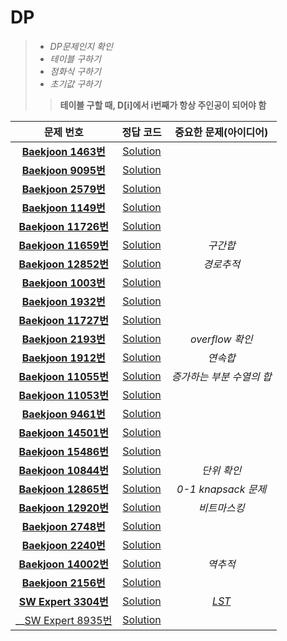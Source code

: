 # DP   
>*  _DP문제인지 확인_    
>*  _테이블 구하기_    
>*  _점화식 구하기_    
>*  _초기값 구하기_   
>>__테이블 구할 때, D[i]에서 i번째가 항상 주인공이 되어야 함__   

| 문제 번호 | 정답 코드 |  중요한 문제(아이디어) | 
| :--: | :--: |:--: |
| __[Baekjoon 1463번](https://www.acmicpc.net/problem/1463)__   | [Solution](https://github.com/jhmin-kk99/Algorithm-Study/blob/main/DP/1463.cpp)    | |
| __[Baekjoon 9095번](https://www.acmicpc.net/problem/9095)__   | [Solution](https://github.com/jhmin-kk99/Algorithm-Study/blob/main/DP/9095.cpp)    |  | 
| __[Baekjoon 2579번](https://www.acmicpc.net/problem/2579)__   | [Solution](https://github.com/jhmin-kk99/Algorithm-Study/blob/main/DP/2579.cpp)    |   |
| __[Baekjoon 1149번](https://www.acmicpc.net/problem/1149)__   | [Solution](https://github.com/jhmin-kk99/Algorithm-Study/blob/main/DP/1149.cpp)    |   |
| __[Baekjoon 11726번](https://www.acmicpc.net/problem/11726)__   | [Solution](https://github.com/jhmin-kk99/Algorithm-Study/blob/main/DP/11726.cpp)    |   |
| __[Baekjoon 11659번](https://www.acmicpc.net/problem/11659)__   | [Solution](https://github.com/jhmin-kk99/Algorithm-Study/blob/main/DP/11659.cpp)    | _구간합_  |
| __[Baekjoon 12852번](https://www.acmicpc.net/problem/12852)__   | [Solution](https://github.com/jhmin-kk99/Algorithm-Study/blob/main/DP/12852.cpp)    |  _경로추적_ |
| __[Baekjoon 1003번](https://www.acmicpc.net/problem/1003)__   | [Solution](https://github.com/jhmin-kk99/Algorithm-Study/blob/main/DP/1003.cpp)    |   |
| __[Baekjoon 1932번](https://www.acmicpc.net/problem/1932)__   | [Solution](https://github.com/jhmin-kk99/Algorithm-Study/blob/main/DP/1932.cpp)    | |
| __[Baekjoon 11727번](https://www.acmicpc.net/problem/11727)__   | [Solution](https://github.com/jhmin-kk99/Algorithm-Study/blob/main/DP/11727.cpp)    | |
| __[Baekjoon 2193번](https://www.acmicpc.net/problem/2193)__   | [Solution](https://github.com/jhmin-kk99/Algorithm-Study/blob/main/DP/2193.cpp)    |_overflow 확인_ |
| __[Baekjoon 1912번](https://www.acmicpc.net/problem/1912)__   | [Solution](https://github.com/jhmin-kk99/Algorithm-Study/blob/main/DP/1912.cpp)    |_연속합_|
| __[Baekjoon 11055번](https://www.acmicpc.net/problem/11055)__   | [Solution](https://github.com/jhmin-kk99/Algorithm-Study/blob/main/DP/11055.cpp)    |_증가하는 부분 수열의 합_|
| __[Baekjoon 11053번](https://www.acmicpc.net/problem/11053)__   | [Solution](https://github.com/jhmin-kk99/Algorithm-Study/blob/main/DP/11053.cpp)    ||
| __[Baekjoon 9461번](https://www.acmicpc.net/problem/9461)__   | [Solution](https://github.com/jhmin-kk99/Algorithm-Study/blob/main/DP/9461.cpp)    ||   
| __[Baekjoon 14501번](https://www.acmicpc.net/problem/14501)__   | [Solution](https://github.com/jhmin-kk99/Algorithm-Study/blob/main/DP/14501.cpp)    ||
| __[Baekjoon 15486번](https://www.acmicpc.net/problem/15486)__   | [Solution](https://github.com/jhmin-kk99/Algorithm-Study/blob/main/DP/15486.cpp)    ||
| __[Baekjoon 10844번](https://www.acmicpc.net/problem/10844)__   | [Solution](https://github.com/jhmin-kk99/Algorithm-Study/blob/main/DP/10844.cpp)    |_단위 확인_|
| __[Baekjoon 12865번](https://www.acmicpc.net/problem/12865)__   | [Solution](https://github.com/jhmin-kk99/Algorithm-Study/blob/main/DP/12865.cpp)    |_0-1 knapsack 문제_|
| __[Baekjoon 12920번](https://www.acmicpc.net/problem/12920)__   | [Solution](https://github.com/jhmin-kk99/Algorithm-Study/blob/main/DP/12920.cpp)    |_비트마스킹_|   
| __[Baekjoon 2748번](https://www.acmicpc.net/problem/2748)__   | [Solution](https://github.com/jhmin-kk99/Algorithm-Study/blob/main/DP/2748.cpp)    ||
| __[Baekjoon 2240번](https://www.acmicpc.net/problem/2240)__   | [Solution](https://github.com/jhmin-kk99/Algorithm-Study/blob/main/DP/2240.cpp)    ||
| __[Baekjoon 14002번](https://www.acmicpc.net/problem/14002)__   | [Solution](https://github.com/jhmin-kk99/Algorithm-Study/blob/main/DP/14002.cpp)    |_역추적_|
| __[Baekjoon 2156번](https://www.acmicpc.net/problem/2156)__   | [Solution](https://github.com/jhmin-kk99/Algorithm-Study/blob/main/DP/2156.cpp)    ||
| __[SW Expert 3304번](https://swexpertacademy.com/main/code/problem/problemDetail.do?contestProbId=AWBOHEx66kIDFAWr&categoryId=AWBOHEx66kIDFAWr&categoryType=CODE&problemTitle=%EC%B5%9C%EC%9E%A5&orderBy=FIRST_REG_DATETIME&selectCodeLang=ALL&select-1=&pageSize=10&pageIndex=1)__  | [Solution](https://github.com/jhmin-kk99/Algorithm-Study/blob/main/DP/s3304.cpp)    |_[LST](https://hsp1116.tistory.com/37)_|
| __[SW Expert 8935번](https://swexpertacademy.com/main/code/problem/problemDetail.do?contestProbId=AW5jNL968dwDFATQ&categoryId=AW5jNL968dwDFATQ&categoryType=CODE&problemTitle=%EC%8A%A4%ED%8C%9F&orderBy=FIRST_REG_DATETIME&selectCodeLang=ALL&select-1=&pageSize=10&pageIndex=1)    |[Solution](https://suhwanc.tistory.com/193)||
